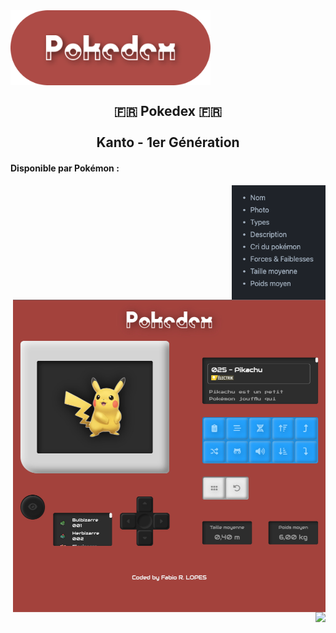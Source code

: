 <div align="center" style="display: flex">
  <img height="120px" src="./src/assets/readme_title.png" alt="Pokedex Logo" />
</div>

<div align="center">

  ## 🇫🇷 Pokedex 🇫🇷  <br><br>  Kanto - 1er Génération
  
</div>


#### Disponible par Pokémon :

<div align="left" display="inline-block">
  <img align="right" width="150px" src="./src/assets/listReadme.png" alt="liste" /> 

  <img align="right" height="500px" src="./src/assets/PokedexPika.jpg" alt="Pokedex avec pikachu" /> 
</div>


<br>
<br>
<br>
<br>


##


<img align="right" src="https://badgen.net/badge/Made with ❤️ by/Fabio R. Lopes/AD4B46?icon=" />
